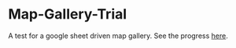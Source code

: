 # Map-Gallery-Trial
A test for a google sheet driven map gallery. See the progress [here](https://geobtaa.github.io/Map-Gallery-Update/).
